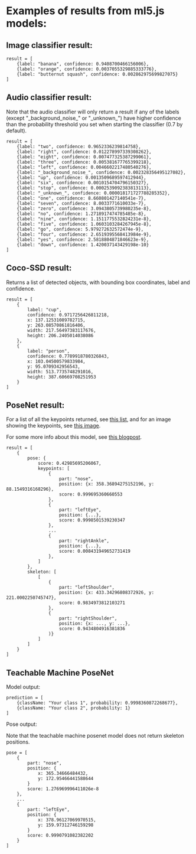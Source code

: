 Examples of results from ml5.js models:
============

## Image classifier result:
```
result = [
    {label: "banana", confidence: 0.9408700466156006},
    {label: "orange", confidence: 0.0037055329885333776},
    {label: "butternut squash", confidence: 0.002862975699827075}
]
```

## Audio classifier result:
Note that the audio classifier will only return a result if any of the labels (except "\_background_noise_" or "\_unknown_") have higher confidence than the probability threshold you set when starting the classifier (0.7 by default).
```
result = [
    {label: "two", confidence: 0.9652336239814758},
    {label: "right", confidence: 0.012278997339308262},
    {label: "eight", confidence: 0.007477325387299061},
    {label: "three", confidence: 0.005381677765399218},
    {label: "left", confidence: 0.0046602217480540276},
    {label: "_background_noise_", confidence: 0.002328356495127082},
    {label: "up", confidence: 0.0013509689597412944},
    {label: "six", confidence: 0.0010154704796150327},
    {label: "stop", confidence: 0.0002539092383813113},
    {label: "_unknown_", confidence: 0.000018171727788285352},
    {label: "one", confidence: 8.660801427140541e-7},
    {label: "seven", confidence: 8.0033771610033e-7},
    {label: "zero", confidence: 3.0943805739980235e-8},
    {label: "no", confidence: 1.2718917474785485e-8},
    {label: "nine", confidence: 1.1511775532824231e-8},
    {label: "five", confidence: 1.0603103284267945e-8},
    {label: "go", confidence: 5.979272632572474e-9},
    {label: "four", confidence: 2.6519395568413984e-9},
    {label: "yes", confidence: 2.5818804871846623e-9},
    {label: "down", confidence: 1.420037143429198e-10}
]
```

## Coco-SSD result:
Returns a list of detected objects, with bounding box coordinates, label and confidence.
```
result = [
    {
        label: "cup",
        confidence: 0.9717256426811218,
        x: 137.12531089782715,
        y: 263.08570861816406,
        width: 217.56497383117676,
        height: 206.2405014038086
    },
    {
        label: "person",
        confidence: 0.7789918780326843,
        x: 103.04500579833984,
        y: 95.0709342956543,
        width: 513.7735748291016,
        height: 387.60669708251953
    }
]
```

## PoseNet result:
For a list of all the keypoints returned, see [this list](https://github.com/tensorflow/tfjs-models/tree/4d8d67792be8aad6d95fee25f3077468e72f9bb0/posenet#keypoints), and for an image showing the keypoints, see [this image](https://miro.medium.com/max/3074/1*7qDyLpIT-3s4ylULsrnz8A.png).

For some more info about this model, see [this blogpost](https://medium.com/tensorflow/real-time-human-pose-estimation-in-the-browser-with-tensorflow-js-7dd0bc881cd5).
```
result = [
    {
        pose: {
            score: 0.42985695206067,
            keypoints: [
                {
                    part: "nose",
                    position: {x: 358.36894275152196, y: 88.1549316168296},
                    score: 0.999695360660553
                },
                {
                    part: "leftEye",
                    position: {...},
                    score: 0.9998501539230347
                },
                ...
                {
                    part: "rightAnkle",
                    position: {...},
                    score: 0.008431949652731419
                },
            ]
        },
        skeleton: [
            [
                {
                    part: "leftShoulder",
                    position: {x: 433.34296808372926, y: 221.0002250745747},
                    score: 0.9834973812103271
                },
                {
                    part: "rightShoulder",
                    position: {x: ..., y: ...},
                    score: 0.9434804916381836
                )}
            ]
        ]
    }
]
```

## Teachable Machine PoseNet

Model output:
```
prediction = [
    {className: "Your class 1", probability: 0.9998360872268677},
    {className: "Your class 2", probability: 1}
]
```

Pose output:

Note that the teachable machine posenet model does not return skeleton positions.
```
pose = [
    {
        part: "nose",
        position: {
            x: 365.34666484432,
            y: 172.95466441588644
        }
        score: 1.276969996411026e-8
    },
    ...
    {
        part: "leftEye",
        position: {
            x: 378.96127069970515,
            y: 159.97312746159298
        }
        score: 0.9990791082382202
    }
]
```